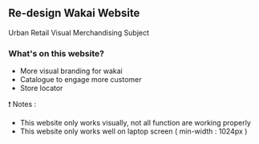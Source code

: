 ## Re-design Wakai Website
Urban Retail Visual Merchandising Subject

### What's on this website?
- More visual branding for wakai
- Catalogue to engage more customer
- Store locator

:exclamation: Notes :
- This website only works visually, not all function are working properly
- This website only works well on laptop screen ( min-width : 1024px )
